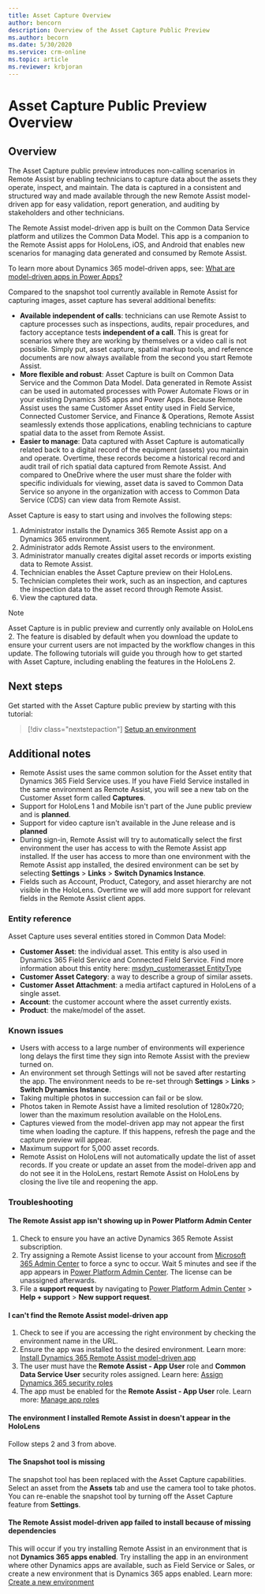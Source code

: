 ```yaml
---
title: Asset Capture Overview 
author: bencorn
description: Overview of the Asset Capture Public Preview 
ms.author: becorn
ms.date: 5/30/2020
ms.service: crm-online
ms.topic: article
ms.reviewer: krbjoran
---
```

# Asset Capture Public Preview Overview

## Overview
The Asset Capture public preview introduces non-calling scenarios in Remote Assist by enabling technicians to capture data about the assets they operate, inspect, and maintain. The data is captured in a consistent and structured way and made available through the new Remote Assist model-driven app for easy validation, report generation, and auditing by stakeholders and other technicians.

The Remote Assist model-driven app is built on the Common Data Service platform and utilizes the Common Data Model. This app is a companion to the Remote Assist apps for HoloLens, iOS, and Android that enables new scenarios for managing data generated and consumed by Remote Assist.

To learn more about Dynamics 365 model-driven apps, see: [What are model-driven apps in Power Apps?](https://docs.microsoft.com/powerapps/maker/model-driven-apps/model-driven-app-overview)

Compared to the snapshot tool currently available in Remote Assist for capturing images, asset capture has several additional benefits:

- **Available independent of calls**: technicians can use Remote Assist to capture processes such as inspections, audits, repair procedures, and factory acceptance tests **independent of a call**. This is great for scenarios where they are working by themselves or a video call is not possible. Simply put, asset capture, spatial markup tools, and reference documents are now always available from the second you start Remote Assist.
- **More flexible and robust**: Asset Capture is built on Common Data Service and the Common Data Model. Data generated in Remote Assist can be used in automated processes with Power Automate Flows or in your existing Dynamics 365 apps and Power Apps. Because Remote Assist uses the same Customer Asset entity used in Field Service, Connected Customer Service, and Finance & Operations, Remote Assist seamlessly extends those applications, enabling technicians to capture spatial data to the asset from Remote Assist.
- **Easier to manage**: Data captured with Asset Capture is automatically related back to a digital record of the equipment (assets) you maintain and operate. Overtime, these records become a historical record and audit trail of rich spatial data captured from Remote Assist. And compared to OneDrive where the user must share the folder with specific individuals for viewing, asset data is saved to Common Data Service so anyone in the organization with access to Common Data Service (CDS) can view data from Remote Assist.

Asset Capture is easy to start using and involves the following steps:

1. Administrator installs the Dynamics 365 Remote Assist app on a Dynamics 365 environment.
2. Administrator adds Remote Assist users to the environment.
3. Administrator manually creates digital asset records or imports existing data to Remote Assist.
4. Technician enables the Asset Capture preview on their HoloLens.
5. Technician completes their work, such as an inspection, and captures the inspection data to the asset record through Remote Assist.
6. View the captured data.

> [!NOTE]
> Asset Capture is in public preview and currently only available on HoloLens 2. The feature is disabled by default when you download the update to ensure your current users are not impacted by the workflow changes in this update. The following tutorials will guide you through how to get started with Asset Capture, including enabling the features in the HoloLens 2.

## Next steps

Get started with the Asset Capture public preview by starting with this tutorial:

> [!div class="nextstepaction"]
> [Setup an environment](./asset-capture-setup-environment.md)

## Additional notes

- Remote Assist uses the same common solution for the Asset entity that Dynamics 365 Field Service uses. If you have Field Service installed in the same environment as Remote Assist, you will see a new tab on the Customer Asset form called **Captures**.
- Support for HoloLens 1 and Mobile isn't part of the June public preview and is **planned**.
- Support for video capture isn't available in the June release and is **planned**
- During sign-in, Remote Assist will try to automatically select the first environment the user has access to with the Remote Assist app installed. If the user has access to more than one environment with the Remote Assist app installed, the desired environment can be set by selecting **Settings** > **Links** > **Switch Dynamics Instance**.
- Fields such as Account, Product, Category, and asset hierarchy are not visible in the HoloLens. Overtime we will add more support for relevant fields in the Remote Assist client apps.

### Entity reference

Asset Capture uses several entities stored in Common Data Model:

- **Customer Asset**: the individual asset. This entity is also used in Dynamics 365 Field Service and Connected Field Service. Find more information about this entity here: [msdyn_customerasset EntityType](https://docs.microsoft.com/dynamics365/customer-engagement/web-api/msdyn_customerasset?view=dynamics-ce-odata-9)
- **Customer Asset Category**: a way to describe a group of similar assets.
- **Customer Asset Attachment**: a media artifact captured in HoloLens of a single asset.
- **Account**: the customer account where the asset currently exists.
- **Product**: the make/model of the asset.

### Known issues

- Users with access to a large number of environments will experience long delays the first time they sign into Remote Assist with the preview turned on.
- An environment set through Settings will not be saved after restarting the app. The environment needs to be re-set through **Settings** > **Links** > **Switch Dynamics Instance**.
- Taking multiple photos in succession can fail or be slow.
- Photos taken in Remote Assist have a limited resolution of 1280x720; lower than the maximum resolution available on the HoloLens.
- Captures viewed from the model-driven app may not appear the first time when loading the capture. If this happens, refresh the page and the capture preview will appear.
- Maximum support for 5,000 asset records.
- Remote Assist on HoloLens will not automatically update the list of asset records. If you create or update an asset from the model-driven app and do not see it in the HoloLens, restart Remote Assist on HoloLens by closing the live tile and reopening the app.

### Troubleshooting

#### The Remote Assist app isn't showing up in Power Platform Admin Center

1. Check to ensure you have an active Dynamics 365 Remote Assist subscription.
2. Try assigning a Remote Assist license to your account from [Microsoft 365 Admin Center](https://admin.microsoft.com) to force a sync to occur. Wait 5 minutes and see if the app appears in [Power Platform Admin Center](https://admin.powerplatform.com). The license can be unassigned afterwards.
3. File a **support request** by navigating to [Power Platform Admin Center](https://admin.powerplatform.com) > **Help + support** > **New support request**.

#### I can't find the Remote Assist model-driven app

1. Check to see if you are accessing the right environment by checking the environment name in the URL.
2. Ensure the app was installed to the desired environment. Learn more: [Install Dynamics 365 Remote Assist model-driven app](./asset-capture-setup-environment.md#install-dynamics-365-remote-assist-model-driven-app)
3. The user must have the **Remote Assist - App User** role and **Common Data Service User** security roles assigned. Learn here: [Assign Dynamics 365 security roles](./asset-capture-add-users.md#assign-dynamics-365-security-roles)
4. The app must be enabled for the **Remote Assist - App User** role. Learn more: [Manage app roles](./asset-capture-add-users.md#manage-app-roles)

#### The environment I installed Remote Assist in doesn't appear in the HoloLens

Follow steps 2 and 3 from above.

#### The Snapshot tool is missing

The snapshot tool has been replaced with the Asset Capture capabilities. Select an asset from the **Assets** tab and use the camera tool to take photos. You can re-enable the snapshot tool by turning off the Asset Capture feature from **Settings**.

#### The Remote Assist model-driven app failed to install because of missing dependencies

This will occur if you try installing Remote Assist in an environment that is not **Dynamics 365 apps enabled**. Try installing the app in an environment where other Dynamics apps are available, such as Field Service or Sales, or create a new environment that is Dynamics 365 apps enabled. Learn more: [Create a new environment](./asset-capture-setup-environment.md#install-dynamics-365-remote-assist-model-driven-app)
